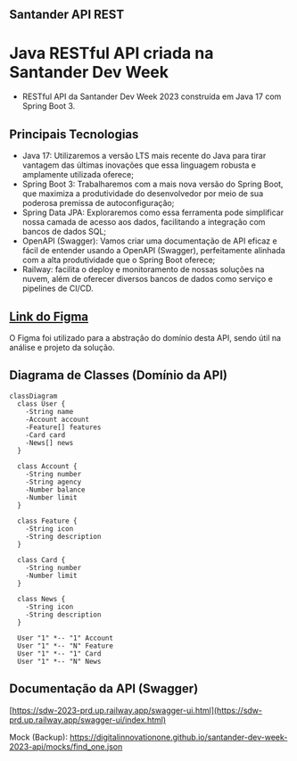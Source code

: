 ## Santander API REST
# Java RESTful API criada na Santander Dev Week
* RESTful API da Santander Dev Week 2023 construída em Java 17 com Spring Boot 3.
## Principais Tecnologias
* Java 17: Utilizaremos a versão LTS mais recente do Java para tirar vantagem das últimas inovações que essa linguagem robusta e amplamente utilizada oferece;
* Spring Boot 3: Trabalharemos com a mais nova versão do Spring Boot, que maximiza a produtividade do desenvolvedor por meio de sua poderosa premissa de autoconfiguração;
* Spring Data JPA: Exploraremos como essa ferramenta pode simplificar nossa camada de acesso aos dados, facilitando a integração com bancos de dados SQL;
* OpenAPI (Swagger): Vamos criar uma documentação de API eficaz e fácil de entender usando a OpenAPI (Swagger), perfeitamente alinhada com a alta produtividade que o Spring Boot oferece;
* Railway: facilita o deploy e monitoramento de nossas soluções na nuvem, além de oferecer diversos bancos de dados como serviço e pipelines de CI/CD.
  
## <a href="https://www.figma.com/file/0ZsjwjsYlYd3timxqMWlbj/SANTANDER---Projeto-Web%2FMobile?type=design&mode=design">Link do Figma</a>

O Figma foi utilizado para a abstração do domínio desta API, sendo útil na análise e projeto da solução.

## Diagrama de Classes (Domínio da API)

```mermaid
classDiagram
  class User {
    -String name
    -Account account
    -Feature[] features
    -Card card
    -News[] news
  }

  class Account {
    -String number
    -String agency
    -Number balance
    -Number limit
  }

  class Feature {
    -String icon
    -String description
  }

  class Card {
    -String number
    -Number limit
  }

  class News {
    -String icon
    -String description
  }

  User "1" *-- "1" Account
  User "1" *-- "N" Feature
  User "1" *-- "1" Card
  User "1" *-- "N" News
```

## Documentação da API (Swagger)
[https://sdw-2023-prd.up.railway.app/swagger-ui.html](https://sdw-prd.up.railway.app/swagger-ui/index.html)

Mock (Backup): https://digitalinnovationone.github.io/santander-dev-week-2023-api/mocks/find_one.json
